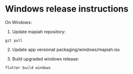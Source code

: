 # Windows release instructions
On Windows:

1. Update mapiah repository:
```
git pull
```

2. Update app versionat packaging/windows/mapiah.iss

3. Build upgraded windows release:
```
flutter build windows
```

